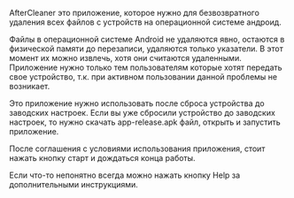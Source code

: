 AfterCleaner это приложение, которое нужно для безвозвратного удаления всех файлов с устройств на операционной системе андроид.

Файлы в операционной системе Android не удаляются явно, остаются в физической памяти до перезаписи, удаляются только указатели. В этот момент их можно извлечь, хотя они считаются удаленными. Приложение нужно только тем пользователям которые хотят передать свое устройство, т.к. при активном пользовании данной проблемы не возникает.

Это приложение нужно использовать после сброса устройства до заводских настроек. 
Если вы уже сбросили устройство до заводских настроек, то нужно скачать app-release.apk файл, открыть и запустить приложение.

После соглашения с условиями использования приложения, стоит нажать кнопку старт и дождаться конца работы.

Если что-то непонятно всегда можно нажать кнопку Help за дополнительными инструкциями.
